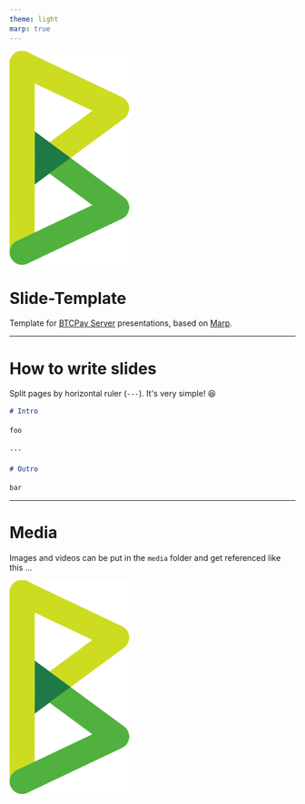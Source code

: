 ```yaml
---
theme: light
marp: true
---
```


![bg left:40% 40%](./media/btcpay-logo.svg)

# **Slide-Template**

Template for [BTCPay Server](https://btcpayserver.org) presentations, based on [Marp](https://marp.app/).

---

# How to write slides

Split pages by horizontal ruler (`---`). It's very simple! :satisfied:

```markdown
# Intro

foo

---

# Outro

bar
```

---

# Media

Images and videos can be put in the `media` folder and get referenced like this …

![bg right:40% 40%](./media/btcpay-logo.svg)
